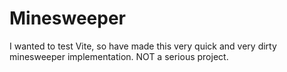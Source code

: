 # Minesweeper

I wanted to test Vite, so have made this very quick and very dirty minesweeper implementation. NOT a serious project.
